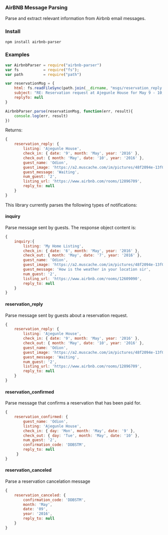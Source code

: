### AirBNB Message Parsing

Parse and extract relevant information from Airbnb email messages. 

### Install

```txt
npm install airbnb-parser
```

### Examples


```js
var AirbnbParser = require("airbnb-parser")
var fs 			 = require("fs");
var path 		 = require("path")

var reservationMsg = {
	html: fs.readFileSync(path.join(__dirname, "msgs/reservation_reply.html")).toString("utf-8"),
	subject: "RE: Reservation request at Ajegunle House for May 9 - 10, 2016",
	replyTo: null
}

AirbnbParser.parse(reservationMsg, function(err, result){
	console.log(err, result)
})
```

Returns:

```js
{ 
	reservation_reply: { 
   		listing: 'Ajegunle House',
	    check_in: { date: '9', month: 'May', year: '2016' },
	    check_out: { month: 'May', date: '10', year: '2016' },
	    guest_name: 'Odion',
	    guest_image: 'https://a2.muscache.com/im/pictures/48f2094e-13f0-4793-b38e-5136413826ef.jpg?aki_policy=profile_medium',
	    guest_message: 'Waiting',
	    num_guest: '2',
	    listing_url: 'https://www.airbnb.com/rooms/12896709',
	    reply_to: null 
	} 
}
```

This library currently parses the following types of notifications:

#### inquiry

Parse message sent by guests. The response object content is:

```js
{ 
	inquiry:{ 
   		listing: 'My Home Listing',
     	check_in: { date: '6', month: 'May', year: '2016' },
     	check_out: { month: 'May', date: '7', year: '2016' },
     	guest_name: 'Odion',
     	guest_image: 'https://a2.muscache.com/im/pictures/48f2094e-13f0-4793-b38e-5136413826ef.jpg?aki_policy=profile_medium',
     	guest_message: 'How is the weather in your location sir',
     	num_guest: '2',
     	listing_url: 'https://www.airbnb.com/rooms/12609090',
     	reply_to: null 
    }
}
```

#### reservation_reply

Parse message sent by guests about a reservation request.

```js
{ 
	reservation_reply: { 
    	listing: 'Ajegunle House',
     	check_in: { date: '9', month: 'May', year: '2016' },
     	check_out: { month: 'May', date: '10', year: '2016' },
     	guest_name: 'Odion',
     	guest_image: 'https://a2.muscache.com/im/pictures/48f2094e-13f0-4793-b38e-5136413826ef.jpg?aki_policy=profile_medium',
     	guest_message: 'Waiting',
     	num_guest: '2',
     	listing_url: 'https://www.airbnb.com/rooms/12896709',
     	reply_to: null 
    } 
}
```

#### reservation_confirmed

Parse message that confirms a reservation that has been paid for.

```js
{ 
	reservation_confirmed: { 
		guest_name: 'Odion',
     	listing: 'Ajegunle House',
     	check_in: { day: 'Mon', month: 'May', date: '9' },
     	check_out: { day: 'Tue', month: 'May', date: '10' },
     	num_guest: '2',
     	confirmation_code: 'DDBSTM',
     	reply_to: null 
     } 
}
```

#### reservation_canceled

Parse a reservation cancelation message

```js
{ 
	reservation_canceled: { 
		confirmation_code: 'DDBSTM',
     	month: 'May',
     	date: '09',
     	year: '2016',
     	reply_to: null 
    } 
}
```

